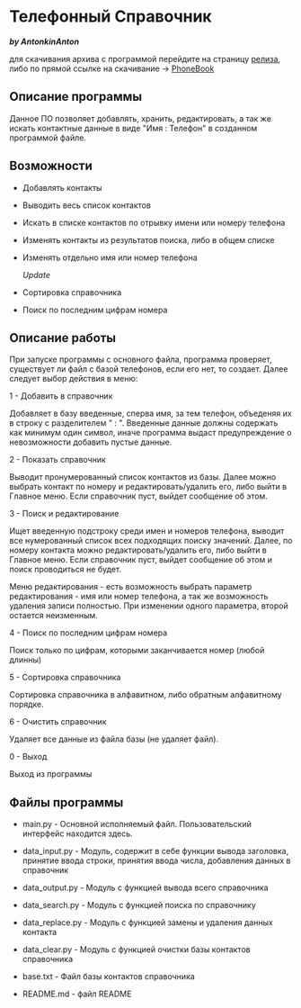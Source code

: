 # Телефонный Справочник 
***by AntonkinAnton***

для скачивания архива с программой перейдите на страницу [релиза](https://github.com/AntonkinAnton/Python_HomeWork/releases/tag/studing), либо по прямой ссылке на скачивание -> [PhoneBook](https://github.com/AntonkinAnton/Python_HomeWork/releases/download/studing/Phonebook.v1.01.zip)

## Описание программы


Данное ПО позволяет добавлять, хранить, редактировать, а так же искать контактные данные в виде "Имя : Телефон" в созданном программой файле.

## Возможности

- Добавлять контакты
- Выводить весь список контактов
- Искать в списке контактов по отрывку имени или номеру телефона
- Изменять контакты из результатов поиска, либо в общем списке
- Изменять отдельно имя или номер телефона

  *Update*
- Сортировка справочника
- Поиск по последним цифрам номера

## Описание работы

При запуске программы с основного файла, программа проверяет, существует ли файл с базой телефонов, если его нет, то создает.
Далее следует выбор действия в меню:

1 - Добавить в справочник

Добавляет в базу введенные, сперва имя, за тем телефон, объеденяя их в строку с разделителем " : ". Введенные данные должны содержать как минимум один символ, иначе программа выдаст предупреждение о невозможности добавить пустые данные.

2 - Показать справочник

Выводит пронумерованный список контактов из базы. Далее можно выбрать контакт по номеру и редактировать/удалить его, либо выйти в Главное меню. Если справочник пуст, выйдет сообщение об этом.

3 - Поиск и редактирование

Ищет введенную подстроку среди имен и номеров телефона, выводит все нумерованный список всех подходящих поиску значений. Далее, по номеру контакта можно редактировать/удалить его, либо выйти в Главное меню. Если справочник пуст, выйдет сообщение об этом и поиск проводиться не будет.

Меню редактирования - есть возможность выбрать параметр редактирования - имя или номер телефона, а так же возможность удаления записи полностью. При изменении одного параметра, второй остается неизменным.

4 - Поиск по последним цифрам номера

Поиск только по цифрам, которыми заканчивается номер (любой длинны)

5 - Сортировка справочника 

Сортировка справочника в алфавитном, либо обратным алфавитному порядке.

6 - Очистить справочник

Удаляет все данные из файла базы (не удаляет файл).

0 - Выход

Выход из программы

## Файлы программы

* main.py - Основной исполняемый файл. Пользовательский интерфейс находится здесь.

* data_input.py - Модуль, содержит в себе функции вывода заголовка, принятие ввода строки, принятия ввода числа, добавления данных в справочник

* data_output.py - Модуль с функцией вывода всего справочника

* data_search.py - Модуль с функцией поиска по справочнику

* data_replace.py - Модуль с функцией замены и удаления данных контакта

* data_clear.py - Модуль с функцией очистки базы контактов справочника

* base.txt - Файл базы контактов справочника

* README.md - файл README



